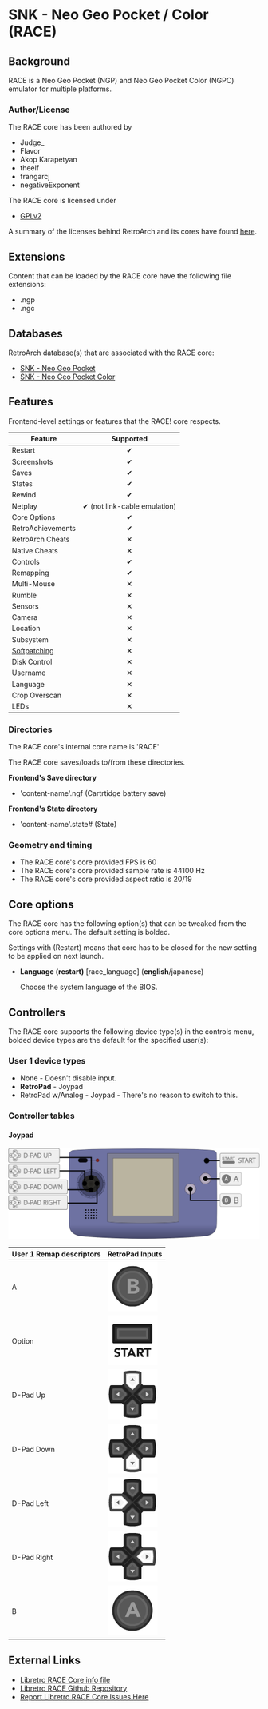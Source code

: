 # SNK - Neo Geo Pocket / Color (RACE)

## Background

RACE is a Neo Geo Pocket (NGP) and Neo Geo Pocket Color (NGPC) emulator for
multiple platforms.

### Author/License

The RACE core has been authored by

- Judge_
- Flavor
- Akop Karapetyan
- theelf
- frangarcj
- negativeExponent

The RACE core is licensed under

- [GPLv2](https://github.com/libretro/RACE/blob/master/license.txt)

A summary of the licenses behind RetroArch and its cores have found [here](../development/licenses.md).

## Extensions

Content that can be loaded by the RACE core have the following file extensions:

- .ngp
- .ngc

## Databases

RetroArch database(s) that are associated with the RACE core:

- [SNK - Neo Geo Pocket](https://github.com/libretro/libretro-database/blob/master/rdb/SNK%20-%20Neo%20Geo%20Pocket.rdb)
- [SNK - Neo Geo Pocket Color](https://github.com/libretro/libretro-database/blob/master/rdb/SNK%20-%20Neo%20Geo%20Pocket%20Color.rdb)

## Features

Frontend-level settings or features that the RACE! core respects.

| Feature           | Supported |
|-------------------|:---------:|
| Restart           | ✔         |
| Screenshots       | ✔         |
| Saves             | ✔         |
| States            | ✔         |
| Rewind            | ✔         |
| Netplay           | ✔ (not link-cable emulation)         |
| Core Options      | ✔         |
| RetroAchievements | ✔         |
| RetroArch Cheats  | ✕         |
| Native Cheats     | ✕         |
| Controls          | ✔         |
| Remapping         | ✔         |
| Multi-Mouse       | ✕         |
| Rumble            | ✕         |
| Sensors           | ✕         |
| Camera            | ✕         |
| Location          | ✕         |
| Subsystem         | ✕         |
| [Softpatching](../guides/softpatching.md) | ✕         |
| Disk Control      | ✕         |
| Username          | ✕         |
| Language          | ✕         |
| Crop Overscan     | ✕         |
| LEDs              | ✕         |

### Directories

The RACE core's internal core name is 'RACE'

The RACE core saves/loads to/from these directories.

**Frontend's Save directory**

- 'content-name'.ngf (Cartrtidge battery save)

**Frontend's State directory**

- 'content-name'.state# (State)

### Geometry and timing

- The RACE core's core provided FPS is 60
- The RACE core's core provided sample rate is 44100 Hz
- The RACE core's core provided aspect ratio is 20/19

## Core options

The RACE core has the following option(s) that can be tweaked from the core options menu. The default setting is bolded. 

Settings with (Restart) means that core has to be closed for the new setting to be applied on next launch.

- **Language (restart)** [race_language] (**english**/japanese)

	Choose the system language of the BIOS.

## Controllers

The RACE core supports the following device type(s) in the controls menu, bolded device types are the default for the specified user(s):

### User 1 device types

- None - Doesn't disable input.
- **RetroPad** - Joypad
- RetroPad w/Analog - Joypad - There's no reason to switch to this.

### Controller tables

#### Joypad

![](../image/controller/ngp.png)

| User 1 Remap descriptors | RetroPad Inputs                                |
|--------------------------|------------------------------------------------|
| A                        | ![](../image/retropad/retro_b.png)             |
| Option                   | ![](../image/retropad/retro_start.png)         |
| D-Pad Up                 | ![](../image/retropad/retro_dpad_up.png)       |
| D-Pad Down               | ![](../image/retropad/retro_dpad_down.png)     |
| D-Pad Left               | ![](../image/retropad/retro_dpad_left.png)     |
| D-Pad Right              | ![](../image/retropad/retro_dpad_right.png)    |
| B                        | ![](../image/retropad/retro_a.png)             |

## External Links

- [Libretro RACE Core info file](https://github.com/libretro/libretro-super/blob/master/dist/info/race_libretro.info)
- [Libretro RACE Github Repository](https://github.com/libretro/RACE)
- [Report Libretro RACE Core Issues Here](https://github.com/libretro/RACE/issues)
